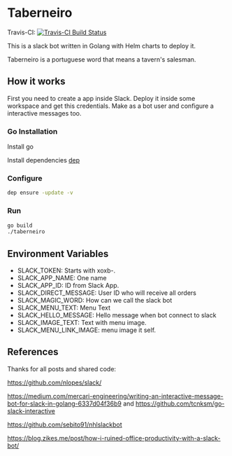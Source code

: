 # Taberneiro
Travis-CI: [![Travis-CI Build Status](https://travis-ci.org/betorvs/taberneiro.svg?branch=master)](https://travis-ci.org/betorvs/taberneiro)


This is a slack bot written in Golang with Helm charts to deploy it.

Taberneiro is a portuguese word that means a tavern's salesman. 

## How it works

First you need to create a app inside Slack. Deploy it inside some workspace and get this credentials. Make as a bot user and configure a interactive messages too.

### Go Installation

Install go

Install dependencies [dep](https://golang.github.io/dep/docs/installation.html)

### Configure

```sh
dep ensure -update -v
```

### Run

```sh
go build
./taberneiro
```

## Environment Variables

* SLACK_TOKEN: Starts with xoxb-.
* SLACK_APP_NAME: One name
* SLACK_APP_ID: ID from Slack App.
* SLACK_DIRECT_MESSAGE: User ID who will receive all orders
* SLACK_MAGIC_WORD: How can we call the slack bot
* SLACK_MENU_TEXT: Menu Text
* SLACK_HELLO_MESSAGE: Hello message when bot connect to slack
* SLACK_IMAGE_TEXT: Text with menu image.
* SLACK_MENU_LINK_IMAGE: menu image it self.


## References

Thanks for all posts and shared code:

https://github.com/nlopes/slack/

https://medium.com/mercari-engineering/writing-an-interactive-message-bot-for-slack-in-golang-6337d04f36b9 and https://github.com/tcnksm/go-slack-interactive

https://github.com/sebito91/nhlslackbot

https://blog.zikes.me/post/how-i-ruined-office-productivity-with-a-slack-bot/
